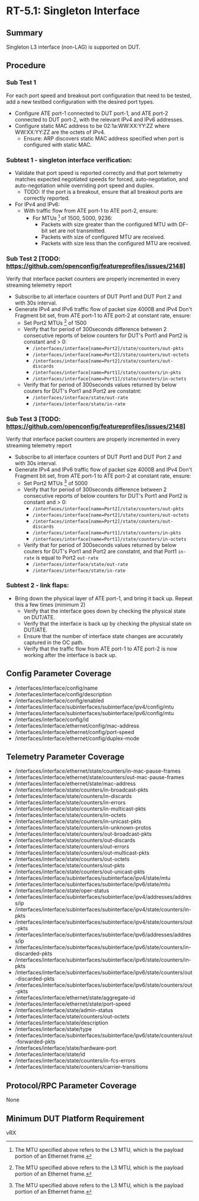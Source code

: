 # RT-5.1: Singleton Interface

## Summary

Singleton L3 interface (non-LAG) is supported on DUT.

## Procedure

### Sub Test 1

For each port speed and breakout port configuration that need to be tested, add
a new testbed configuration with the desired port types.

* Configure ATE port-1 connected to DUT port-1, and ATE port-2 connected to
    DUT port-2, with the relevant IPv4 and IPv6 addresses.
* Configure static MAC address to be 02:1a:WW:XX:YY:ZZ where WW:XX:YY:ZZ are
    the octets of IPv4.
  * Ensure: ARP discovers static MAC address specified when port is
        configured with static MAC.
### Subtest 1 - singleton interface verification:
* Validate that port speed is reported correctly and that port telemetry
    matches expected negotiated speeds for forced, auto-negotiation, and
    auto-negotiation while overriding port speed and duplex.
  * TODO: If the port is a breakout, ensure that all breakout ports are
        correctly reported.
* For IPv4 and IPv6:
  * With traffic flow from ATE port-1 to ATE port-2, ensure:
    * For MTUs [^1] of 1500, 5000, 9236:
      * Packets with size greater than the configured MTU with DF-bit
                set are not transmitted.
      * Packets with size of configured MTU are received.
      * Packets with size less than the configured MTU are received.
### Sub Test 2 [TODO: https://github.com/openconfig/featureprofiles/issues/2148]
Verify that interface packet counters are properly incremented in every streaming telemetry report
* Subscribe to all interface counters of DUT Port1 and DUT Port 2 and with 30s interval.
* Generate IPv4 and IPv6  traffic flow of packet size 4000B and IPv4 Don't Fragment bit set,  from ATE port-1 to ATE port-2 at constant rate, ensure:
    * Set Port2 MTUs [^1] of 1500
    * Verify that  for period of 300seconds difference between 2 consecutive reports of below counters for DUT's Port1 and Port2 is constant and > 0:
      * `/interfaces/interface[name=Port2]/state/counters/out-pkts`
      * `/interfaces/interface[name=Port2]/state/counters/out-octets`
      * `/interfaces/interface[name=Port2]/state/counters/out-discards`
      * `/interfaces/interface[name=Port1]/state/counters/in-pkts`
      * `/interfaces/interface[name=Port1]/state/counters/in-octets`
    * Verify that  for period of 300seconds values returned by below couters for DUT's Port1 and Port2 are constatnt:
      * `/interfaces/interface/state/out-rate`
      * `/interfaces/interface/state/in-rate`
### Sub Test 3 [TODO: https://github.com/openconfig/featureprofiles/issues/2148]
Verify that interface packet counters are properly incremented in every streaming telemetry report
* Subscribe to all interface counters of DUT Port1 and DUT Port 2 and with 30s interval.
* Generate IPv4 and IPv6  traffic flow of packet size 4000B and IPv4 Don't Fragment bit set,  from ATE port-1 to ATE port-2 at constant rate, ensure:
    * Set Port2 MTUs [^1] of 5000
    * Verify that  for period of 300seconds difference between 2 consecutive reports of below counters for DUT's Port1 and Port2 is constant and > 0:
      * `/interfaces/interface[name=Port2]/state/counters/out-pkts`
      * `/interfaces/interface[name=Port2]/state/counters/out-octets`
      * `/interfaces/interface[name=Port2]/state/counters/out-discards`
      * `/interfaces/interface[name=Port1]/state/counters/in-pkts`
      * `/interfaces/interface[name=Port1]/state/counters/in-octets`
    * Verify that  for period of 300seconds values returned by below couters for DUT's Port1 and Port2 are constatnt, and that Port1 `in-rate` is equal to Port2 `out-rate`
      * `/interfaces/interface/state/out-rate`
      * `/interfaces/interface/state/in-rate`
      

[^1]: The MTU specified above refers to the L3 MTU, which is the payload portion
    of an Ethernet frame.
### Subtest 2 - link flaps:
* Bring down the physical layer of ATE port-1, and bring it back up.
    Repeat this a few times (minimum 2)
  * Verify that the interface goes down by checking the physical state on DUT/ATE.
  * Verify that the interface is back up by checking the physical state on DUT/ATE.
  * Ensure that the number of interface state changes are accurately
            captured in the OC path.
  * Verify that the traffic flow from ATE port-1 to ATE port-2 is
            now working after the interface is back up.

## Config Parameter Coverage

* /interfaces/interface/config/name
* /interfaces/interface/config/description
* /interfaces/interface/config/enabled
* /interfaces/interface/subinterfaces/subinterface/ipv4/config/mtu
* /interfaces/interface/subinterfaces/subinterface/ipv6/config/mtu
* /interfaces/interface/config/id
* /interfaces/interface/ethernet/config/mac-address
* /interfaces/interface/ethernet/config/port-speed
* /interfaces/interface/ethernet/config/duplex-mode

## Telemetry Parameter Coverage

* /interfaces/interface/ethernet/state/counters/in-mac-pause-frames
* /interfaces/interface/ethernet/state/counters/out-mac-pause-frames
* /interfaces/interface/ethernet/state/mac-address
* /interfaces/interface/state/counters/in-broadcast-pkts
* /interfaces/interface/state/counters/in-discards
* /interfaces/interface/state/counters/in-errors
* /interfaces/interface/state/counters/in-multicast-pkts
* /interfaces/interface/state/counters/in-octets
* /interfaces/interface/state/counters/in-unicast-pkts
* /interfaces/interface/state/counters/in-unknown-protos
* /interfaces/interface/state/counters/out-broadcast-pkts
* /interfaces/interface/state/counters/out-discards
* /interfaces/interface/state/counters/out-errors
* /interfaces/interface/state/counters/out-multicast-pkts
* /interfaces/interface/state/counters/out-octets
* /interfaces/interface/state/counters/out-pkts
* /interfaces/interface/state/counters/out-unicast-pkts
* /interfaces/interface/subinterfaces/subinterface/ipv4/state/mtu
* /interfaces/interface/subinterfaces/subinterface/ipv6/state/mtu
* /interfaces/interface/state/oper-status
* /interfaces/interface/subinterfaces/subinterface/ipv4/addresses/address/ip
* /interfaces/interface/subinterfaces/subinterface/ipv4/state/counters/in-pkts
* /interfaces/interface/subinterfaces/subinterface/ipv4/state/counters/out-pkts
* /interfaces/interface/subinterfaces/subinterface/ipv6/addresses/address/ip
* /interfaces/interface/subinterfaces/subinterface/ipv6/state/counters/in-discarded-pkts
* /interfaces/interface/subinterfaces/subinterface/ipv6/state/counters/in-pkts
* /interfaces/interface/subinterfaces/subinterface/ipv6/state/counters/out-discarded-pkts
* /interfaces/interface/subinterfaces/subinterface/ipv6/state/counters/out-pkts
* /interfaces/interface/ethernet/state/aggregate-id
* /interfaces/interface/ethernet/state/port-speed
* /interfaces/interface/state/admin-status
* /interfaces/interface/state/counters/out-octets
* /interfaces/interface/state/description
* /interfaces/interface/state/type
* /interfaces/interface/subinterfaces/subinterface/ipv6/state/counters/out-forwarded-pkts
* /interfaces/interface/state/hardware-port
* /interfaces/interface/state/id
* /interfaces/interface/state/counters/in-fcs-errors
* /interfaces/interface/state/counters/carrier-transitions

## Protocol/RPC Parameter Coverage

None

## Minimum DUT Platform Requirement

vRX
